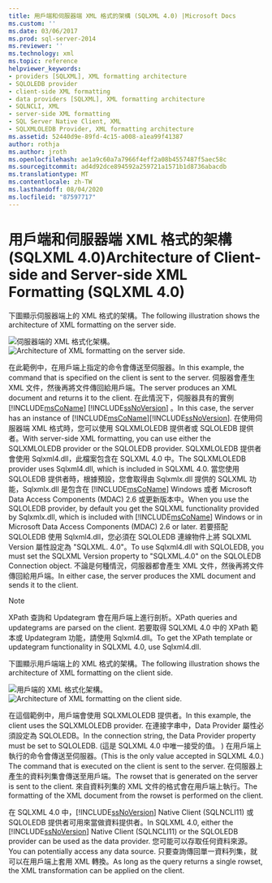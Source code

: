 ```yaml
---
title: 用戶端和伺服器端 XML 格式的架構 (SQLXML 4.0) |Microsoft Docs
ms.custom: ''
ms.date: 03/06/2017
ms.prod: sql-server-2014
ms.reviewer: ''
ms.technology: xml
ms.topic: reference
helpviewer_keywords:
- providers [SQLXML], XML formatting architecture
- SQLOLEDB provider
- client-side XML formatting
- data providers [SQLXML], XML formatting architecture
- SQLNCLI, XML
- server-side XML formatting
- SQL Server Native Client, XML
- SQLXMLOLEDB Provider, XML formatting architecture
ms.assetid: 52440d9e-89fd-4c15-a008-a1ea99f41387
author: rothja
ms.author: jroth
ms.openlocfilehash: ae1a9c60a7a7966f4eff2a08b4557487f5aec58c
ms.sourcegitcommit: ad4d92dce894592a259721a1571b1d8736abacdb
ms.translationtype: MT
ms.contentlocale: zh-TW
ms.lasthandoff: 08/04/2020
ms.locfileid: "87597717"
---
```

# <a name="architecture-of-client-side-and-server-side-xml-formatting-sqlxml-40"></a><span data-ttu-id="53dd0-102">用戶端和伺服器端 XML 格式的架構 (SQLXML 4.0)</span><span class="sxs-lookup"><span data-stu-id="53dd0-102">Architecture of Client-side and Server-side XML Formatting (SQLXML 4.0)</span></span>
  <span data-ttu-id="53dd0-103">下圖顯示伺服器端上的 XML 格式的架構。</span><span class="sxs-lookup"><span data-stu-id="53dd0-103">The following illustration shows the architecture of XML formatting on the server side.</span></span>  
  
 <span data-ttu-id="53dd0-104">![伺服器端的 XML 格式化架構。](../../../database-engine/dev-guide/media/serversidexml.gif "伺服器端的 XML 格式化架構。")</span><span class="sxs-lookup"><span data-stu-id="53dd0-104">![Architecture of XML formatting on the server side.](../../../database-engine/dev-guide/media/serversidexml.gif "Architecture of XML formatting on the server side.")</span></span>  
  
 <span data-ttu-id="53dd0-105">在此範例中，在用戶端上指定的命令會傳送至伺服器。</span><span class="sxs-lookup"><span data-stu-id="53dd0-105">In this example, the command that is specified on the client is sent to the server.</span></span> <span data-ttu-id="53dd0-106">伺服器會產生 XML 文件，然後再將文件傳回給用戶端。</span><span class="sxs-lookup"><span data-stu-id="53dd0-106">The server produces an XML document and returns it to the client.</span></span> <span data-ttu-id="53dd0-107">在此情況下，伺服器具有的實例 [!INCLUDE[msCoName](../../../includes/msconame-md.md)] [!INCLUDE[ssNoVersion](../../../includes/ssnoversion-md.md)] 。</span><span class="sxs-lookup"><span data-stu-id="53dd0-107">In this case, the server has an instance of [!INCLUDE[msCoName](../../../includes/msconame-md.md)][!INCLUDE[ssNoVersion](../../../includes/ssnoversion-md.md)].</span></span> <span data-ttu-id="53dd0-108">在使用伺服器端 XML 格式時，您可以使用 SQLXMLOLEDB 提供者或 SQLOLEDB 提供者。</span><span class="sxs-lookup"><span data-stu-id="53dd0-108">With server-side XML formatting, you can use either the SQLXMLOLEDB provider or the SQLOLEDB provider.</span></span>  <span data-ttu-id="53dd0-109">SQLXMLOLEDB 提供者會使用 Sqlxml4.dll，此檔案包含在 SQLXML 4.0 中。</span><span class="sxs-lookup"><span data-stu-id="53dd0-109">The SQLXMLOLEDB provider uses Sqlxml4.dll, which is included in SQLXML 4.0.</span></span> <span data-ttu-id="53dd0-110">當您使用 SQLOLEDB 提供者時，根據預設，您會取得由 Sqlxmlx.dll 提供的 SQLXML 功能，Sqlxmlx.dll 是包含在 [!INCLUDE[msCoName](../../../includes/msconame-md.md)] Windows 或者 Microsoft Data Access Components (MDAC) 2.6 或更新版本中。</span><span class="sxs-lookup"><span data-stu-id="53dd0-110">When you use the SQLOLEDB provider, by default you get the SQLXML functionality provided by Sqlxmlx.dll, which is included with [!INCLUDE[msCoName](../../../includes/msconame-md.md)] Windows or in Microsoft Data Access Components (MDAC) 2.6 or later.</span></span> <span data-ttu-id="53dd0-111">若要搭配 SQLOLEDB 使用 Sqlxml4.dll，您必須在 SQLOLEDB 連線物件上將 SQLXML Version 屬性設定為 "SQLXML. 4.0"。</span><span class="sxs-lookup"><span data-stu-id="53dd0-111">To use Sqlxml4.dll with SQLOLEDB, you must set the SQLXML Version property to "SQLXML.4.0" on the SQLOLEDB Connection object.</span></span> <span data-ttu-id="53dd0-112">不論是何種情況，伺服器都會產生 XML 文件，然後再將文件傳回給用戶端。</span><span class="sxs-lookup"><span data-stu-id="53dd0-112">In either case, the server produces the XML document and sends it to the client.</span></span>  
  
> [!NOTE]  
>  <span data-ttu-id="53dd0-113">XPath 查詢和 Updategram 會在用戶端上進行剖析。</span><span class="sxs-lookup"><span data-stu-id="53dd0-113">XPath queries and updategrams are parsed on the client.</span></span> <span data-ttu-id="53dd0-114">若要取得 SQLXML 4.0 中的 XPath 範本或 Updategram 功能，請使用 Sqlxml4.dll。</span><span class="sxs-lookup"><span data-stu-id="53dd0-114">To get the XPath template or updategram functionality in SQLXML 4.0, use Sqlxml4.dll.</span></span>  
  
 <span data-ttu-id="53dd0-115">下圖顯示用戶端端上的 XML 格式的架構。</span><span class="sxs-lookup"><span data-stu-id="53dd0-115">The following illustration shows the architecture of XML formatting on the client side.</span></span>  
  
 <span data-ttu-id="53dd0-116">![用戶端的 XML 格式化架構。](../../../database-engine/dev-guide/media/clientsidexml.gif "用戶端的 XML 格式化架構。")</span><span class="sxs-lookup"><span data-stu-id="53dd0-116">![Architecture of XML formatting on the client side.](../../../database-engine/dev-guide/media/clientsidexml.gif "Architecture of XML formatting on the client side.")</span></span>  
  
 <span data-ttu-id="53dd0-117">在這個範例中，用戶端會使用 SQLXMLOLEDB 提供者。</span><span class="sxs-lookup"><span data-stu-id="53dd0-117">In this example, the client uses the SQLXMLOLEDB provider.</span></span> <span data-ttu-id="53dd0-118">在連接字串中，Data Provider 屬性必須設定為 SQLOLEDB。</span><span class="sxs-lookup"><span data-stu-id="53dd0-118">In the connection string, the Data Provider property must be set to SQLOLEDB.</span></span> <span data-ttu-id="53dd0-119"> (這是 SQLXML 4.0 中唯一接受的值。 ) 在用戶端上執行的命令會傳送至伺服器。</span><span class="sxs-lookup"><span data-stu-id="53dd0-119">(This is the only value accepted in SQLXML 4.0.) The command that is executed on the client is sent to the server.</span></span> <span data-ttu-id="53dd0-120">在伺服器上產生的資料列集會傳送至用戶端。</span><span class="sxs-lookup"><span data-stu-id="53dd0-120">The rowset that is generated on the server is sent to the client.</span></span> <span data-ttu-id="53dd0-121">來自資料列集的 XML 文件的格式會在用戶端上執行。</span><span class="sxs-lookup"><span data-stu-id="53dd0-121">The formatting of the XML document from the rowset is performed on the client.</span></span>  
  
 <span data-ttu-id="53dd0-122">在 SQLXML 4.0 中，[!INCLUDE[ssNoVersion](../../../includes/ssnoversion-md.md)] Native Client (SQLNCLI11) 或 SQLOLEDB 提供者可用來當做資料提供者。</span><span class="sxs-lookup"><span data-stu-id="53dd0-122">In SQLXML 4.0, either the [!INCLUDE[ssNoVersion](../../../includes/ssnoversion-md.md)] Native Client (SQLNCLI11) or the SQLOLEDB provider can be used as the data provider.</span></span> <span data-ttu-id="53dd0-123">您可能可以存取任何資料來源。</span><span class="sxs-lookup"><span data-stu-id="53dd0-123">You can potentially access any data source.</span></span> <span data-ttu-id="53dd0-124">只要查詢傳回單一資料列集，就可以在用戶端上套用 XML 轉換。</span><span class="sxs-lookup"><span data-stu-id="53dd0-124">As long as the query returns a single rowset, the XML transformation can be applied on the client.</span></span>  
  
  
